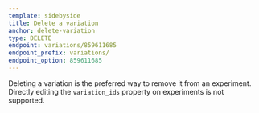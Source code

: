 ```yaml
---
template: sidebyside
title: Delete a variation
anchor: delete-variation
type: DELETE
endpoint: variations/859611685
endpoint_prefix: variations/
endpoint_option: 859611685
---
```

Deleting a variation is the preferred way to remove it from an experiment. Directly editing the `variation_ids` property on experiments is not supported.
